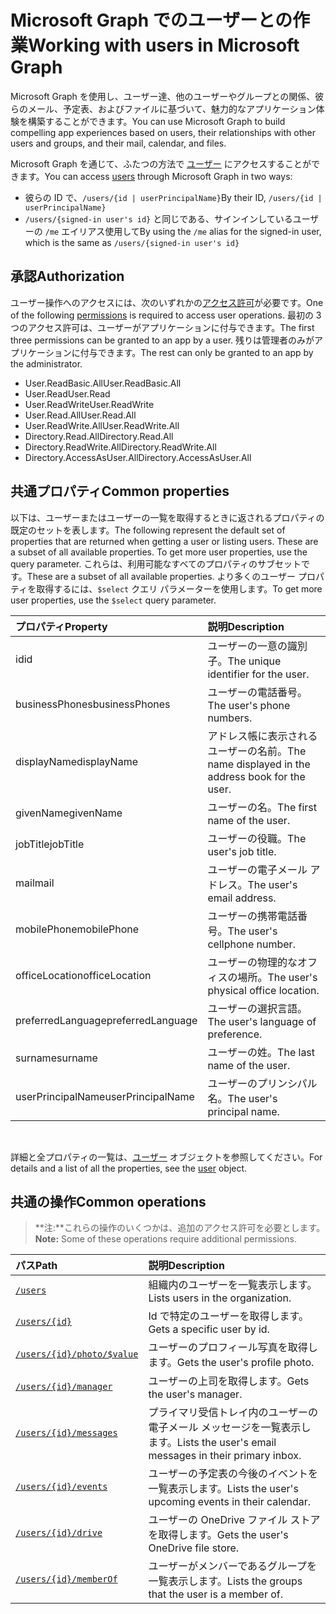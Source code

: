 # <a name="working-with-users-in-microsoft-graph"></a><span data-ttu-id="694a7-101">Microsoft Graph でのユーザーとの作業</span><span class="sxs-lookup"><span data-stu-id="694a7-101">Working with users in Microsoft Graph</span></span>

<span data-ttu-id="694a7-102">Microsoft Graph を使用し、ユーザー達、他のユーザーやグループとの関係、彼らのメール、予定表、およびファイルに基づいて、魅力的なアプリケーション体験を構築することができます。</span><span class="sxs-lookup"><span data-stu-id="694a7-102">You can use Microsoft Graph to build compelling app experiences based on users, their relationships with other users and groups, and their mail, calendar, and files.</span></span>

<span data-ttu-id="694a7-103">Microsoft Graph を通じて、ふたつの方法で [ユーザー](user.md) にアクセスすることができます。</span><span class="sxs-lookup"><span data-stu-id="694a7-103">You can access [users](user.md) through Microsoft Graph in two ways:</span></span>

- <span data-ttu-id="694a7-104">彼らの ID で、`/users/{id | userPrincipalName}`</span><span class="sxs-lookup"><span data-stu-id="694a7-104">By their ID, `/users/{id | userPrincipalName}`</span></span> 
- <span data-ttu-id="694a7-105">`/users/{signed-in user's id}` と同じである、サインインしているユーザーの `/me` エイリアス使用して</span><span class="sxs-lookup"><span data-stu-id="694a7-105">By using the `/me` alias for the signed-in user, which is the same as `/users/{signed-in user's id}`</span></span>

## <a name="authorization"></a><span data-ttu-id="694a7-106">承認</span><span class="sxs-lookup"><span data-stu-id="694a7-106">Authorization</span></span>

<span data-ttu-id="694a7-107">ユーザー操作へのアクセスには、次のいずれかの[アクセス許可](https://developer.microsoft.com/en-us/graph/docs/authorization/permission_scopes)が必要です。</span><span class="sxs-lookup"><span data-stu-id="694a7-107">One of the following [permissions](https://developer.microsoft.com/en-us/graph/docs/authorization/permission_scopes) is required to access user operations.</span></span> <span data-ttu-id="694a7-108">最初の 3 つのアクセス許可は、ユーザーがアプリケーションに付与できます。</span><span class="sxs-lookup"><span data-stu-id="694a7-108">The first three permissions can be granted to an app by a user.</span></span> <span data-ttu-id="694a7-109">残りは管理者のみがアプリケーションに付与できます。</span><span class="sxs-lookup"><span data-stu-id="694a7-109">The rest can only be granted to an app by the administrator.</span></span>

- <span data-ttu-id="694a7-110">User.ReadBasic.All</span><span class="sxs-lookup"><span data-stu-id="694a7-110">User.ReadBasic.All</span></span>
- <span data-ttu-id="694a7-111">User.Read</span><span class="sxs-lookup"><span data-stu-id="694a7-111">User.Read</span></span>
- <span data-ttu-id="694a7-112">User.ReadWrite</span><span class="sxs-lookup"><span data-stu-id="694a7-112">User.ReadWrite</span></span>
- <span data-ttu-id="694a7-113">User.Read.All</span><span class="sxs-lookup"><span data-stu-id="694a7-113">User.Read.All</span></span>
- <span data-ttu-id="694a7-114">User.ReadWrite.All</span><span class="sxs-lookup"><span data-stu-id="694a7-114">User.ReadWrite.All</span></span>
- <span data-ttu-id="694a7-115">Directory.Read.All</span><span class="sxs-lookup"><span data-stu-id="694a7-115">Directory.Read.All</span></span>
- <span data-ttu-id="694a7-116">Directory.ReadWrite.All</span><span class="sxs-lookup"><span data-stu-id="694a7-116">Directory.ReadWrite.All</span></span>
- <span data-ttu-id="694a7-117">Directory.AccessAsUser.All</span><span class="sxs-lookup"><span data-stu-id="694a7-117">Directory.AccessAsUser.All</span></span>

## <a name="common-properties"></a><span data-ttu-id="694a7-118">共通プロパティ</span><span class="sxs-lookup"><span data-stu-id="694a7-118">Common properties</span></span>

<span data-ttu-id="694a7-119">以下は、ユーザーまたはユーザーの一覧を取得するときに返されるプロパティの既定のセットを表します。</span><span class="sxs-lookup"><span data-stu-id="694a7-119">The following represent the default set of properties that are returned when getting a user or listing users.  These are a subset of all available properties. To get more user properties, use the  query parameter.</span></span> <span data-ttu-id="694a7-120">これらは、利用可能なすべてのプロパティのサブセットです。</span><span class="sxs-lookup"><span data-stu-id="694a7-120">These are a subset of all available properties.</span></span> <span data-ttu-id="694a7-121">より多くのユーザー プロパティを取得するには、`$select` クエリ パラメーターを使用します。</span><span class="sxs-lookup"><span data-stu-id="694a7-121">To get more user properties, use the `$select` query parameter.</span></span> 

|<span data-ttu-id="694a7-122">プロパティ</span><span class="sxs-lookup"><span data-stu-id="694a7-122">Property</span></span> |<span data-ttu-id="694a7-123">説明</span><span class="sxs-lookup"><span data-stu-id="694a7-123">Description</span></span> |
|:----------|:-------------|
|<span data-ttu-id="694a7-124">id</span><span class="sxs-lookup"><span data-stu-id="694a7-124">id</span></span> | <span data-ttu-id="694a7-125">ユーザーの一意の識別子。</span><span class="sxs-lookup"><span data-stu-id="694a7-125">The unique identifier for the user.</span></span>|
|<span data-ttu-id="694a7-126">businessPhones</span><span class="sxs-lookup"><span data-stu-id="694a7-126">businessPhones</span></span> | <span data-ttu-id="694a7-127">ユーザーの電話番号。</span><span class="sxs-lookup"><span data-stu-id="694a7-127">The user's phone numbers.</span></span>|
|<span data-ttu-id="694a7-128">displayName</span><span class="sxs-lookup"><span data-stu-id="694a7-128">displayName</span></span> | <span data-ttu-id="694a7-129">アドレス帳に表示されるユーザーの名前。</span><span class="sxs-lookup"><span data-stu-id="694a7-129">The name displayed in the address book for the user.</span></span>|
|<span data-ttu-id="694a7-130">givenName</span><span class="sxs-lookup"><span data-stu-id="694a7-130">givenName</span></span>| <span data-ttu-id="694a7-131">ユーザーの名。</span><span class="sxs-lookup"><span data-stu-id="694a7-131">The first name of the user.</span></span> |
|<span data-ttu-id="694a7-132">jobTitle</span><span class="sxs-lookup"><span data-stu-id="694a7-132">jobTitle</span></span> | <span data-ttu-id="694a7-133">ユーザーの役職。</span><span class="sxs-lookup"><span data-stu-id="694a7-133">The user's job title.</span></span>|
|<span data-ttu-id="694a7-134">mail</span><span class="sxs-lookup"><span data-stu-id="694a7-134">mail</span></span>| <span data-ttu-id="694a7-135">ユーザーの電子メール アドレス。</span><span class="sxs-lookup"><span data-stu-id="694a7-135">The user's email address.</span></span> |
|<span data-ttu-id="694a7-136">mobilePhone</span><span class="sxs-lookup"><span data-stu-id="694a7-136">mobilePhone</span></span> | <span data-ttu-id="694a7-137">ユーザーの携帯電話番号。</span><span class="sxs-lookup"><span data-stu-id="694a7-137">The user's cellphone number.</span></span>|
|<span data-ttu-id="694a7-138">officeLocation</span><span class="sxs-lookup"><span data-stu-id="694a7-138">officeLocation</span></span> | <span data-ttu-id="694a7-139">ユーザーの物理的なオフィスの場所。</span><span class="sxs-lookup"><span data-stu-id="694a7-139">The user's physical office location.</span></span>|
|<span data-ttu-id="694a7-140">preferredLanguage</span><span class="sxs-lookup"><span data-stu-id="694a7-140">preferredLanguage</span></span> | <span data-ttu-id="694a7-141">ユーザーの選択言語。</span><span class="sxs-lookup"><span data-stu-id="694a7-141">The user's language of preference.</span></span>|
|<span data-ttu-id="694a7-142">surname</span><span class="sxs-lookup"><span data-stu-id="694a7-142">surname</span></span>| <span data-ttu-id="694a7-143">ユーザーの姓。</span><span class="sxs-lookup"><span data-stu-id="694a7-143">The last name of the user.</span></span> |
|<span data-ttu-id="694a7-144">userPrincipalName</span><span class="sxs-lookup"><span data-stu-id="694a7-144">userPrincipalName</span></span>| <span data-ttu-id="694a7-145">ユーザーのプリンシパル名。</span><span class="sxs-lookup"><span data-stu-id="694a7-145">The user's principal name.</span></span> |

<br/>

<span data-ttu-id="694a7-146">詳細と全プロパティの一覧は、[ユーザー](user.md) オブジェクトを参照してください。</span><span class="sxs-lookup"><span data-stu-id="694a7-146">For details and a list of all the properties, see the [user](user.md) object.</span></span>

## <a name="common-operations"></a><span data-ttu-id="694a7-147">共通の操作</span><span class="sxs-lookup"><span data-stu-id="694a7-147">Common operations</span></span>

> <span data-ttu-id="694a7-148">**注:**これらの操作のいくつかは、追加のアクセス許可を必要とします。</span><span class="sxs-lookup"><span data-stu-id="694a7-148">**Note:** Some of these operations require additional permissions.</span></span>

| <span data-ttu-id="694a7-149">パス</span><span class="sxs-lookup"><span data-stu-id="694a7-149">Path</span></span>    | <span data-ttu-id="694a7-150">説明</span><span class="sxs-lookup"><span data-stu-id="694a7-150">Description</span></span> |
|:---------|:-------------|
|[`/users`](../api/user_list.md) | <span data-ttu-id="694a7-151">組織内のユーザーを一覧表示します。</span><span class="sxs-lookup"><span data-stu-id="694a7-151">Lists users in the organization.</span></span> |
|[`/users/{id}`](../api/user_get.md) | <span data-ttu-id="694a7-152">Id で特定のユーザーを取得します。</span><span class="sxs-lookup"><span data-stu-id="694a7-152">Gets a specific user by id.</span></span> |
|[`/users/{id}/photo/$value`](../api/profilephoto_get.md)| <span data-ttu-id="694a7-153">ユーザーのプロフィール写真を取得します。</span><span class="sxs-lookup"><span data-stu-id="694a7-153">Gets the user's profile photo.</span></span> |
|[`/users/{id}/manager`](../api/user_list_manager.md) | <span data-ttu-id="694a7-154">ユーザーの上司を取得します。</span><span class="sxs-lookup"><span data-stu-id="694a7-154">Gets the user's manager.</span></span> |
|[`/users/{id}/messages`](../api/user_list_messages.md)| <span data-ttu-id="694a7-155">プライマリ受信トレイ内のユーザーの電子メール メッセージを一覧表示します。</span><span class="sxs-lookup"><span data-stu-id="694a7-155">Lists the user's email messages in their primary inbox.</span></span> |
|[`/users/{id}/events`](../api/user_list_events.md) | <span data-ttu-id="694a7-156">ユーザーの予定表の今後のイベントを一覧表示します。</span><span class="sxs-lookup"><span data-stu-id="694a7-156">Lists the user's upcoming events in their calendar.</span></span> |
|[`/users/{id}/drive`](../api/drive_get.md)| <span data-ttu-id="694a7-157">ユーザーの OneDrive ファイル ストアを取得します。</span><span class="sxs-lookup"><span data-stu-id="694a7-157">Gets the user's OneDrive file store.</span></span> |
|[`/users/{id}/memberOf`](../api/user_list_memberof.md)| <span data-ttu-id="694a7-158">ユーザーがメンバーであるグループを一覧表示します。</span><span class="sxs-lookup"><span data-stu-id="694a7-158">Lists the groups that the user is a member of.</span></span> |

